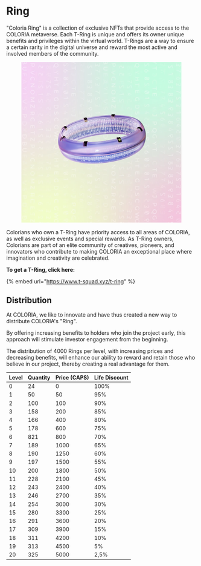 # Ring

"Coloria Ring" is a collection of exclusive NFTs that provide access to the COLORIA metaverse. Each T-Ring is unique and offers its owner unique benefits and privileges within the virtual world. T-Rings are a way to ensure a certain rarity in the digital universe and reward the most active and involved members of the community.

<figure><img src="../.gitbook/assets/preview-t-ring.png" alt=""><figcaption></figcaption></figure>

Colorians who own a T-Ring have priority access to all areas of COLORIA, as well as exclusive events and special rewards. As T-Ring owners, Colorians are part of an elite community of creatives, pioneers, and innovators who contribute to making COLORIA an exceptional place where imagination and creativity are celebrated.

**To get a T-Ring, click here:**

{% embed url="https://www.t-squad.xyz/t-ring" %}

## Distribution

At COLORIA, we like to innovate and have thus created a new way to distribute COLORIA's "Ring".&#x20;

By offering increasing benefits to holders who join the project early, this approach will stimulate investor engagement from the beginning.

The distribution of 4000 Rings per level, with increasing prices and decreasing benefits, will enhance our ability to reward and retain those who believe in our project, thereby creating a real advantage for them.

| Level | Quantity | Price (CAPS) | Life Discount |
| ----- | -------- | ------------ | ------------- |
| 0     | 24       | 0            | 100%          |
| 1     | 50       | 50           | 95%           |
| 2     | 100      | 100          | 90%           |
| 3     | 158      | 200          | 85%           |
| 4     | 166      | 400          | 80%           |
| 5     | 178      | 600          | 75%           |
| 6     | 821      | 800          | 70%           |
| 7     | 189      | 1000         | 65%           |
| 8     | 190      | 1250         | 60%           |
| 9     | 197      | 1500         | 55%           |
| 10    | 200      | 1800         | 50%           |
| 11    | 228      | 2100         | 45%           |
| 12    | 243      | 2400         | 40%           |
| 13    | 246      | 2700         | 35%           |
| 14    | 254      | 3000         | 30%           |
| 15    | 280      | 3300         | 25%           |
| 16    | 291      | 3600         | 20%           |
| 17    | 309      | 3900         | 15%           |
| 18    | 311      | 4200         | 10%           |
| 19    | 313      | 4500         | 5%            |
| 20    | 325      | 5000         | 2,5%          |
